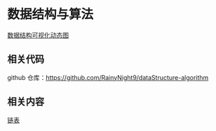 # 数据结构与算法

[数据结构可视化动态图](https://visualgo.net/zh)

## 相关代码

github 仓库：https://github.com/RainyNight9/dataStructure-algorithm

## 相关内容

  [链表](./lianbiao.md)
